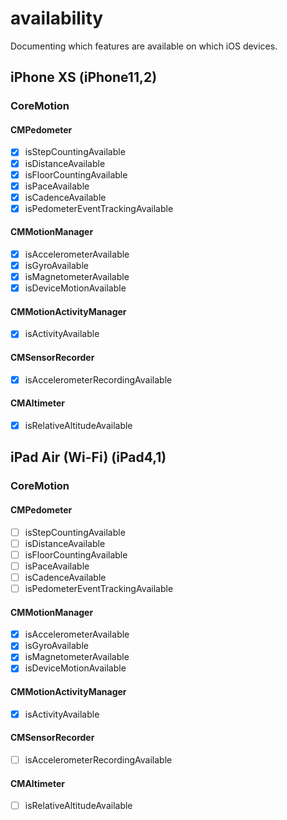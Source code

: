 # availability
Documenting which features are available on which iOS devices.

## iPhone XS (iPhone11,2)
### CoreMotion
#### CMPedometer
- [x] isStepCountingAvailable
- [x] isDistanceAvailable
- [x] isFloorCountingAvailable
- [x] isPaceAvailable
- [x] isCadenceAvailable
- [x] isPedometerEventTrackingAvailable
#### CMMotionManager
- [x] isAccelerometerAvailable
- [x] isGyroAvailable
- [x] isMagnetometerAvailable
- [x] isDeviceMotionAvailable
#### CMMotionActivityManager
- [x] isActivityAvailable
#### CMSensorRecorder
- [x] isAccelerometerRecordingAvailable
#### CMAltimeter
- [x] isRelativeAltitudeAvailable

## iPad Air (Wi-Fi) (iPad4,1)
### CoreMotion
#### CMPedometer
- [ ] isStepCountingAvailable
- [ ] isDistanceAvailable
- [ ] isFloorCountingAvailable
- [ ] isPaceAvailable
- [ ] isCadenceAvailable
- [ ] isPedometerEventTrackingAvailable
#### CMMotionManager
- [x] isAccelerometerAvailable
- [x] isGyroAvailable
- [x] isMagnetometerAvailable
- [x] isDeviceMotionAvailable
#### CMMotionActivityManager
- [x] isActivityAvailable
#### CMSensorRecorder
- [ ] isAccelerometerRecordingAvailable
#### CMAltimeter
- [ ] isRelativeAltitudeAvailable
